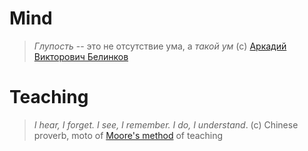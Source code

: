
# Mind

> *Глупость* -- это не отсутствие ума, а *такой ум*
> (c) [Аркадий Викторович Белинков](https://en.wikipedia.org/wiki/Arkadiy_Belinkov)

# Teaching

> *I hear, I forget. I see, I remember. I do, I understand*. (c) Chinese proverb, moto of [Moore's method](https://en.wikipedia.org/wiki/Moore_method) of teaching